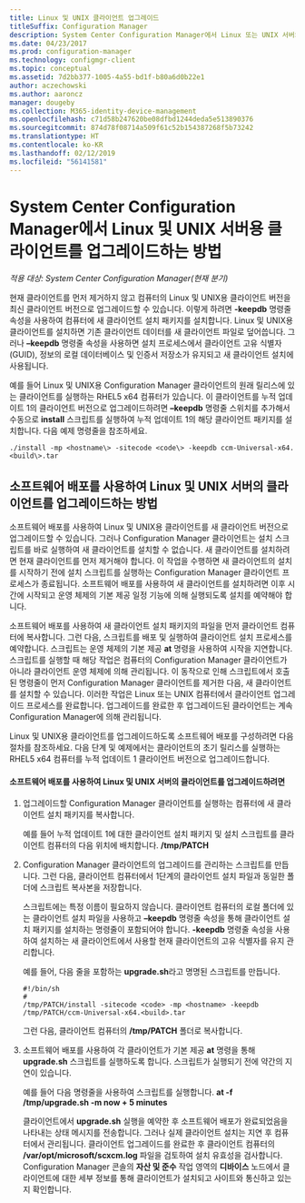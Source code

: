 ```yaml
---
title: Linux 및 UNIX 클라이언트 업그레이드
titleSuffix: Configuration Manager
description: System Center Configuration Manager에서 Linux 또는 UNIX 서버의 클라이언트 업그레이드
ms.date: 04/23/2017
ms.prod: configuration-manager
ms.technology: configmgr-client
ms.topic: conceptual
ms.assetid: 7d2bb377-1005-4a55-bd1f-b80a6d0b22e1
author: aczechowski
ms.author: aaroncz
manager: dougeby
ms.collection: M365-identity-device-management
ms.openlocfilehash: c71d58b247620be08dfbd1244deda5e513890376
ms.sourcegitcommit: 874d78f08714a509f61c52b154387268f5b73242
ms.translationtype: HT
ms.contentlocale: ko-KR
ms.lasthandoff: 02/12/2019
ms.locfileid: "56141581"
---
```

# <a name="how-to-upgrade-clients-for-linux-and-unix-servers-in-system-center-configuration-manager"></a>System Center Configuration Manager에서 Linux 및 UNIX 서버용 클라이언트를 업그레이드하는 방법

*적용 대상: System Center Configuration Manager(현재 분기)*

현재 클라이언트를 먼저 제거하지 않고 컴퓨터의 Linux 및 UNIX용 클라이언트 버전을 최신 클라이언트 버전으로 업그레이드할 수 있습니다. 이렇게 하려면 **-keepdb** 명령줄 속성을 사용하여 컴퓨터에 새 클라이언트 설치 패키지를 설치합니다. Linux 및 UNIX용 클라이언트를 설치하면 기존 클라이언트 데이터를 새 클라이언트 파일로 덮어씁니다. 그러나 **–keepdb** 명령줄 속성을 사용하면 설치 프로세스에서 클라이언트 고유 식별자(GUID), 정보의 로컬 데이터베이스 및 인증서 저장소가 유지되고 새 클라이언트 설치에 사용됩니다.  

 예를 들어 Linux 및 UNIX용 Configuration Manager 클라이언트의 원래 릴리스에 있는 클라이언트를 실행하는 RHEL5 x64 컴퓨터가 있습니다. 이 클라이언트를 누적 업데이트 1의 클라이언트 버전으로 업그레이드하려면 **–keepdb** 명령줄 스위치를 추가해서 수동으로 **install** 스크립트를 실행하여 누적 업데이트 1의 해당 클라이언트 패키지를 설치합니다. 다음 예제 명령줄을 참조하세요.  

`./install -mp <hostname\> -sitecode <code\> -keepdb ccm-Universal-x64.<build\>.tar`  



## <a name="how-to-use-a-software-deployment-to-upgrade-the-client-on-linux-and-unix-servers"></a>소프트웨어 배포를 사용하여 Linux 및 UNIX 서버의 클라이언트를 업그레이드하는 방법  
 소프트웨어 배포를 사용하여 Linux 및 UNIX용 클라이언트를 새 클라이언트 버전으로 업그레이드할 수 있습니다. 그러나 Configuration Manager 클라이언트는 설치 스크립트를 바로 실행하여 새 클라이언트를 설치할 수 없습니다. 새 클라이언트를 설치하려면 현재 클라이언트를 먼저 제거해야 합니다. 이 작업을 수행하면 새 클라이언트의 설치를 시작하기 전에 설치 스크립트를 실행하는 Configuration Manager 클라이언트 프로세스가 종료됩니다. 소프트웨어 배포를 사용하여 새 클라이언트를 설치하려면 이후 시간에 시작되고 운영 체제의 기본 제공 일정 기능에 의해 실행되도록 설치를 예약해야 합니다.  

 소프트웨어 배포를 사용하여 새 클라이언트 설치 패키지의 파일을 먼저 클라이언트 컴퓨터에 복사합니다. 그런 다음, 스크립트를 배포 및 실행하여 클라이언트 설치 프로세스를 예약합니다. 스크립트는 운영 체제의 기본 제공 **at** 명령을 사용하여 시작을 지연합니다. 스크립트를 실행할 때 해당 작업은 컴퓨터의 Configuration Manager 클라이언트가 아니라 클라이언트 운영 체제에 의해 관리됩니다. 이 동작으로 인해 스크립트에서 호출된 명령줄이 먼저 Configuration Manager 클라이언트를 제거한 다음, 새 클라이언트를 설치할 수 있습니다. 이러한 작업은 Linux 또는 UNIX 컴퓨터에서 클라이언트 업그레이드 프로세스를 완료합니다. 업그레이드를 완료한 후 업그레이드된 클라이언트는 계속 Configuration Manager에 의해 관리됩니다.  

 Linux 및 UNIX용 클라이언트를 업그레이드하도록 소프트웨어 배포를 구성하려면 다음 절차를 참조하세요. 다음 단계 및 예제에서는 클라이언트의 초기 릴리스를 실행하는 RHEL5 x64 컴퓨터를 누적 업데이트 1 클라이언트 버전으로 업그레이드합니다.  

#### <a name="to-use-a-software-deployment-to-upgrade-the-client-on-linux-and-unix-servers"></a>소프트웨어 배포를 사용하여 Linux 및 UNIX 서버의 클라이언트를 업그레이드하려면  

1. 업그레이드할 Configuration Manager 클라이언트를 실행하는 컴퓨터에 새 클라이언트 설치 패키지를 복사합니다.  

    예를 들어 누적 업데이트 1에 대한 클라이언트 설치 패키지 및 설치 스크립트를 클라이언트 컴퓨터의 다음 위치에 배치합니다. **/tmp/PATCH**  

2. Configuration Manager 클라이언트의 업그레이드를 관리하는 스크립트를 만듭니다. 그런 다음, 클라이언트 컴퓨터에서 1단계의 클라이언트 설치 파일과 동일한 폴더에 스크립트 복사본을 저장합니다.  

    스크립트에는 특정 이름이 필요하지 않습니다. 클라이언트 컴퓨터의 로컬 폴더에 있는 클라이언트 설치 파일을 사용하고 **–keepdb** 명령줄 속성을 통해 클라이언트 설치 패키지를 설치하는 명령줄이 포함되어야 합니다. **-keepdb** 명령줄 속성을 사용하여 설치하는 새 클라이언트에서 사용할 현재 클라이언트의 고유 식별자를 유지 관리합니다.  

    예를 들어, 다음 줄을 포함하는 **upgrade.sh**라고 명명된 스크립트를 만듭니다.  

   ```  
   #!/bin/sh  
   #  
   /tmp/PATCH/install -sitecode <code> -mp <hostname> -keepdb /tmp/PATCH/ccm-Universal-x64.<build>.tar  

   ```  

    그런 다음, 클라이언트 컴퓨터의 **/tmp/PATCH** 폴더로 복사합니다.

3. 소프트웨어 배포를 사용하여 각 클라이언트가 기본 제공 **at** 명령을 통해 **upgrade.sh** 스크립트를 실행하도록 합니다. 스크립트가 실행되기 전에 약간의 지연이 있습니다.  

    예를 들어 다음 명령줄을 사용하여 스크립트를 실행합니다. **at -f /tmp/upgrade.sh -m now + 5 minutes**  

   클라이언트에서 **upgrade.sh** 실행을 예약한 후 소프트웨어 배포가 완료되었음을 나타내는 상태 메시지를 전송합니다. 그러나 실제 클라이언트 설치는 지연 후 컴퓨터에서 관리됩니다. 클라이언트 업그레이드를 완료한 후 클라이언트 컴퓨터의 **/var/opt/microsoft/scxcm.log** 파일을 검토하여 설치 유효성을 검사합니다. Configuration Manager 콘솔의 **자산 및 준수** 작업 영역의 **디바이스** 노드에서 클라이언트에 대한 세부 정보를 통해 클라이언트가 설치되고 사이트와 통신하고 있는지 확인합니다.  
